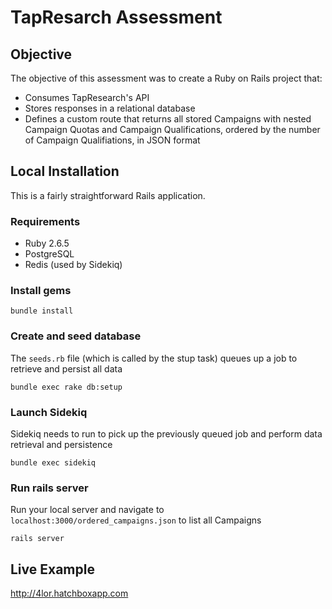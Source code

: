 # TapResarch Assessment

## Objective
The objective of this assessment was to create a Ruby on Rails project that:
- Consumes TapResearch's API
- Stores responses in a relational database
- Defines a custom route that returns all stored Campaigns with nested Campaign Quotas and Campaign Qualifications, ordered by the number of Campaign Qualifiations, in JSON format

## Local Installation
This is a fairly straightforward Rails application.

### Requirements
- Ruby 2.6.5
- PostgreSQL
- Redis (used by Sidekiq)

### Install gems
```
bundle install
```

### Create and seed database
The `seeds.rb` file (which is called by the stup task) queues up a job to retrieve and persist all data
```
bundle exec rake db:setup
```

### Launch Sidekiq
Sidekiq needs to run to pick up the previously queued job and perform data retrieval and persistence
```
bundle exec sidekiq
```

### Run rails server
Run your local server and navigate to `localhost:3000/ordered_campaigns.json` to list all Campaigns
```
rails server
```

## Live Example
http://4lor.hatchboxapp.com
